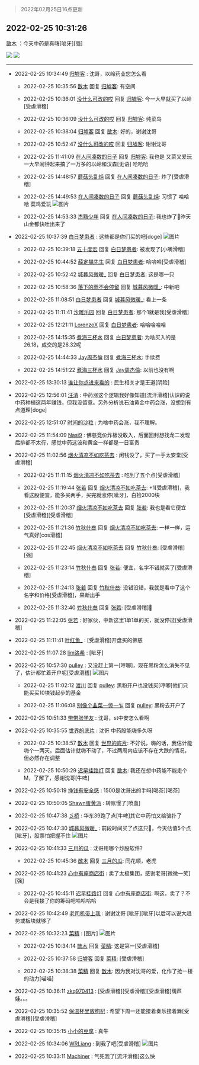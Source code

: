 > 2022年02月25日16点更新
<link rel="stylesheet" href="https://cdn.jsdelivr.net/gh/taotie6/sampleJSON@main/css/photo_show.css">
<meta name="referrer" content="no-referrer" />


 ## 2022-02-25 10:31:26 

 [㪚木](https://www.coolapk.com/feed/33806671?shareKey=YTg3ZTIzMTNiM2JhNjIxODQ1ZGQ~) ：今天中药是真嗨[呲牙][强] 

<div class="album">
<img class="img-item" src="https://image.coolapk.com/feed/2022/0225/10/1081091_ef3870f2_6200_324_871@1440x1332.jpeg" />
<img class="img-item" src="https://image.coolapk.com/feed/2022/0225/10/1081091_f2e6213a_6285_0951_163@1267x6539.jpeg" />
</div>

 ------- 

- 2022-02-25 10:34:49 [归墟客](uid=3287587) : 沈哥，以岭药业您怎么看 

    - 2022-02-25 10:35:56 [㪚木](uid=1081091) 回复 [归墟客](uid=3287587): 有空间 

    - 2022-02-25 10:36:01 [没什么可改的哎](uid=3193060) 回复 [归墟客](uid=3287587): 今一大早就买了以岭[受虐滑稽] 

    - 2022-02-25 10:36:09 [没什么可改的哎](uid=3193060) 回复 [归墟客](uid=3287587): 纯菜鸟 

    - 2022-02-25 10:38:04 [归墟客](uid=3287587) 回复 [㪚木](uid=1081091): 好的，谢谢沈哥 

    - 2022-02-25 10:52:47 [没什么可改的哎](uid=3193060) 回复 [归墟客](uid=3287587): 谢谢沈哥 

    - 2022-02-25 11:41:09 [在人间凑数的日子](uid=2632885) 回复 [归墟客](uid=3287587): 我也是 又菜又爱玩  一大早闹钟起来搞了一万多的以岭和汉森[无语]  哈哈哈 

    - 2022-02-25 14:48:57 [蘑菇头乱炖](uid=1823408) 回复 [在人间凑数的日子](uid=2632885): 炸了[受虐滑稽] 

    - 2022-02-25 14:49:53 [在人间凑数的日子](uid=2632885) 回复 [蘑菇头乱炖](uid=1823408): 习惯了 哈哈哈 菜鸡爱玩 ![图片](https://image.coolapk.com/feed/2022/0225/14/2632885_1793_079_385@828x1792.jpg)

    - 2022-02-25 14:53:33 [杰黠少年](uid=925525) 回复 [在人间凑数的日子](uid=2632885): 我也炸了😤昨天山金都快吐出来了 

- 2022-02-25 10:37:39 [白日梦患者](uid=533502) : 这些都是你们买的吧[doge] ![图片](https://image.coolapk.com/feed/2022/0225/10/533502_56c14826_6631_1668_939@409x929.jpeg)

    - 2022-02-25 10:39:18 [五十度宏](uid=2865519) 回复 [白日梦患者](uid=533502): 被发现了[小嘴滑稽] 

    - 2022-02-25 10:44:52 [薛定猫先生](uid=1971045) 回复 [白日梦患者](uid=533502): 哈哈哈[受虐滑稽] 

    - 2022-02-25 10:52:42 [城暮风微暖_](uid=4146611) 回复 [白日梦患者](uid=533502): 这是哪一只 

    - 2022-02-25 10:58:36 [落下的雨不会停留](uid=4186783) 回复 [城暮风微暖_](uid=4146611): 中新吧 

    - 2022-02-25 11:08:51 [白日梦患者](uid=533502) 回复 [城暮风微暖_](uid=4146611): 看上一条 

    - 2022-02-25 11:11:41 [沙雕乐园](uid=2447129) 回复 [白日梦患者](uid=533502): 那个1就是我[受虐滑稽] 

    - 2022-02-25 12:21:11 [LorenzoX](uid=645650) 回复 [白日梦患者](uid=533502): 哈哈哈哈哈 

    - 2022-02-25 14:15:35 [煮海三杯水](uid=695018) 回复 [白日梦患者](uid=533502): 为啥买入的是26.18，成交的是26.32呢 

    - 2022-02-25 14:44:33 [Jay周杰倫](uid=1010273) 回复 [煮海三杯水](uid=695018): 手续费 

    - 2022-02-25 14:51:22 [煮海三杯水](uid=695018) 回复 [Jay周杰倫](uid=1010273): 以前也没有啊 

- 2022-02-25 13:30:13 [谁让你点进来看的](uid=1348471) : 民生相关才是王道[阴险] 

- 2022-02-25 12:56:01 [汪清](uid=1138674) : 中药涨这个逻辑我好像知道[流汗滑稽]认识的说中药种植这两年赚钱，但我没留意。另外分析说石油黄金中药会涨，没想到有点道理[doge] 

- 2022-02-25 12:51:07 [时间的沙粒](uid=1600844) : 为啥中药会涨，我不理解。 

- 2022-02-25 11:54:09 [Nasi9](uid=2003986) : 佛慈竞价炸板没敢入，后面回封想找龙二发现后排都不太行，感觉中药这波和黄金一样都是一日富贵 

- 2022-02-25 11:02:56 [烟火清凉不如吃茶去](uid=4279524) : 闲钱没了，买了一手太安堂[受虐滑稽] 

    - 2022-02-25 11:11:15 [烟火清凉不如吃茶去](uid=4279524) : 吃到了五个点[受虐滑稽] 

    - 2022-02-25 11:19:44 [张若](uid=996034) 回复 [烟火清凉不如吃茶去](uid=4279524): +1[受虐滑稽]，我看这股便宜，能多买两手，买完就涨停[呲牙]，白捡2000块 

    - 2022-02-25 11:20:37 [烟火清凉不如吃茶去](uid=4279524) 回复 [张若](uid=996034): 我也是看它便宜[受虐滑稽][受虐滑稽] 

    - 2022-02-25 11:21:36 [竹秋什叁](uid=2319428) 回复 [烟火清凉不如吃茶去](uid=4279524): 一样一样，运气真好[cos滑稽] 

    - 2022-02-25 11:22:45 [烟火清凉不如吃茶去](uid=4279524) 回复 [竹秋什叁](uid=2319428): [受虐滑稽][强] 

    - 2022-02-25 11:23:14 [竹秋什叁](uid=2319428) 回复 [张若](uid=996034): 便宜，名字不错就买了[受虐滑稽] 

    - 2022-02-25 11:24:13 [张若](uid=996034) 回复 [竹秋什叁](uid=2319428): 没错没错，我就是看中了这个名字和价格[受虐滑稽]，果断出手 

    - 2022-02-25 11:32:40 [竹秋什叁](uid=2319428) 回复 [张若](uid=996034): [受虐滑稽]🤝 

- 2022-02-25 11:22:05 [张若](uid=996034) : 好家伙，中新这里1单1单的买，就没停过[受虐滑稽] 

- 2022-02-25 11:11:41 [叶红鱼_](uid=728808) : [受虐滑稽]开盘买的佛慈 

- 2022-02-25 11:07:28 [lim洛希](uid=816320) : [呲牙] 

- 2022-02-25 10:57:30 [pulley](uid=391132) : 又没赶上第一[哼唧]，现在黑粉怎么消失不见了，估计都忙着开户呢[受虐滑稽] ![图片](https://image.coolapk.com/feed/2022/0223/23/391132_5148e162_1241_9915_530@1140x746.jpeg)

    - 2022-02-25 11:02:12 [渡川](uid=1200012) 回复 [pulley](uid=391132): 黑粉开户也没钱买[哼唧]他们只能买买10块钱起步的基金 

    - 2022-02-25 11:06:08 [别像个韭菜一惊一乍](uid=824256) 回复 [pulley](uid=391132): 黑粉去开户了 

- 2022-02-25 10:51:33 [带带张学友](uid=1442193) : 沈哥，st中安怎么看啊 

- 2022-02-25 10:35:55 [世界的底片](uid=3391309) : 沈哥 中药股能嗨多久呀 

    - 2022-02-25 10:38:57 [㪚木](uid=1081091) 回复 [世界的底片](uid=3391309): 不好说，嗨的话，我估计能嗨个一两天。后面估计就嗨不动了，不过两周内应该不存在大跌的情况，但必然存在调整 

    - 2022-02-25 10:50:29 [迟早挂路灯](uid=874366) 回复 [㪚木](uid=1081091): 我还在想中药能不能走个M，了解了，感谢沈哥[牛啤] 

- 2022-02-25 10:50:19 [挣钱有安全感](uid=1355663) : 1500是沈哥出的手吗[喝茶][喝茶] 

- 2022-02-25 10:50:05 [Shawn蛋黄派](uid=2642278) : 转账慢了[喷血] 

- 2022-02-25 10:47:38 [彡桥](uid=3740933) : 华东39跑了点[牛啤]其它中药怕又给骗扑了 

- 2022-02-25 10:47:30 [城暮风微暖_](uid=4146611) : 前段时间买了点这只🐔，今天估值5个点[呲牙]，股票怕把握不住 ![图片](https://image.coolapk.com/feed/2022/0225/10/4146611_4a548d9a_7249_7374_496@1080x1261.jpeg)

- 2022-02-25 10:41:33 [三月的瓜](uid=3896380) : 沈哥用哪个炒股软件? 

    - 2022-02-25 10:45:36 [㪚木](uid=1081091) 回复 [三月的瓜](uid=3896380): 同花顺，老虎 

- 2022-02-25 10:41:23 [心中有座商店街](uid=1636078) : 卖了太极集团，感谢老哥[微微一笑][强] 

    - 2022-02-25 10:45:11 [迟早挂路灯](uid=874366) 回复 [心中有座商店街](uid=1636078): 啊这，卖了？不会是我接了你的筹码吧哈哈哈哈 

- 2022-02-25 10:42:49 [老司机带上我](uid=1912353) : 谢谢沈哥 [呲牙][呲牙]以后可以说大趋势或板块就够了 

- 2022-02-25 10:32:23 [菜精](uid=2075001) : [图片] ![图片](https://image.coolapk.com/feed/2022/0225/10/2075001_0efe365a_6342_8592_155@828x542.jpeg)

    - 2022-02-25 10:34:14 [㪚木](uid=1081091) 回复 [菜精](uid=2075001): 这是第一[受虐滑稽] 

    - 2022-02-25 10:37:58 [归墟客](uid=3287587) 回复 [菜精](uid=2075001): [受虐滑稽] 

    - 2022-02-25 10:38:38 [菜精](uid=2075001) 回复 [㪚木](uid=1081091): 因为我对沈哥的爱，化作了抢一楼的动力[喵喵] 

- 2022-02-25 10:36:11 [zkq970413](uid=1309703) : [受虐滑稽][受虐滑稽][受虐滑稽]葫芦娃。。。 

- 2022-02-25 10:35:52 [保温杯里放枸杞](uid=2901673) : 希望下周一还能接着奏乐接着舞[受虐滑稽][受虐滑稽] 

- 2022-02-25 10:35:15 [小小的豆腐](uid=1391831) : 真牛 

- 2022-02-25 10:34:06 [WRLiang](uid=533595) : 到我了吧[受虐滑稽] ![图片](https://image.coolapk.com/feed/2022/0225/10/533595_95f443fd_6445_4836_648@964x1044.jpeg)

- 2022-02-25 10:33:11 [Machiner](uid=3114536) : 气死我了[流汗滑稽]这么快 

